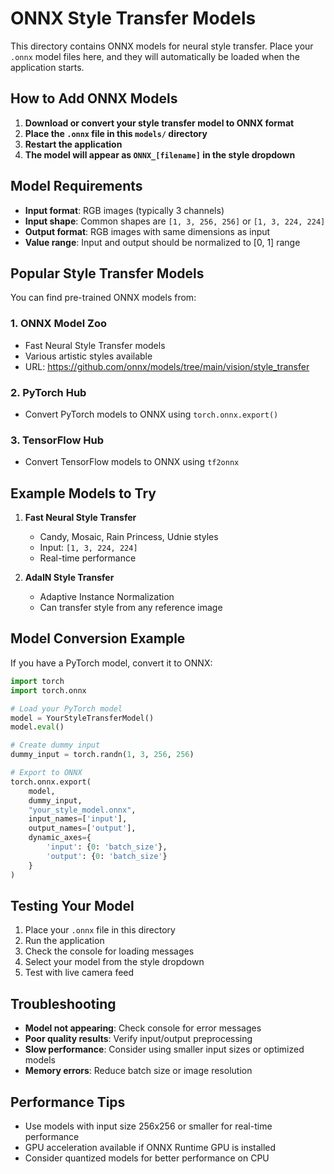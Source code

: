 # ONNX Style Transfer Models

This directory contains ONNX models for neural style transfer. Place your `.onnx` model files here, and they will automatically be loaded when the application starts.

## How to Add ONNX Models

1. **Download or convert your style transfer model to ONNX format**
2. **Place the `.onnx` file in this `models/` directory**
3. **Restart the application**
4. **The model will appear as `ONNX_[filename]` in the style dropdown**

## Model Requirements

- **Input format**: RGB images (typically 3 channels)
- **Input shape**: Common shapes are `[1, 3, 256, 256]` or `[1, 3, 224, 224]`
- **Output format**: RGB images with same dimensions as input
- **Value range**: Input and output should be normalized to [0, 1] range

## Popular Style Transfer Models

You can find pre-trained ONNX models from:

### 1. ONNX Model Zoo
- Fast Neural Style Transfer models
- Various artistic styles available
- URL: https://github.com/onnx/models/tree/main/vision/style_transfer

### 2. PyTorch Hub
- Convert PyTorch models to ONNX using `torch.onnx.export()`

### 3. TensorFlow Hub
- Convert TensorFlow models to ONNX using `tf2onnx`

## Example Models to Try

1. **Fast Neural Style Transfer**
   - Candy, Mosaic, Rain Princess, Udnie styles
   - Input: `[1, 3, 224, 224]`
   - Real-time performance

2. **AdaIN Style Transfer**
   - Adaptive Instance Normalization
   - Can transfer style from any reference image

## Model Conversion Example

If you have a PyTorch model, convert it to ONNX:

```python
import torch
import torch.onnx

# Load your PyTorch model
model = YourStyleTransferModel()
model.eval()

# Create dummy input
dummy_input = torch.randn(1, 3, 256, 256)

# Export to ONNX
torch.onnx.export(
    model,
    dummy_input,
    "your_style_model.onnx",
    input_names=['input'],
    output_names=['output'],
    dynamic_axes={
        'input': {0: 'batch_size'},
        'output': {0: 'batch_size'}
    }
)
```

## Testing Your Model

1. Place your `.onnx` file in this directory
2. Run the application
3. Check the console for loading messages
4. Select your model from the style dropdown
5. Test with live camera feed

## Troubleshooting

- **Model not appearing**: Check console for error messages
- **Poor quality results**: Verify input/output preprocessing
- **Slow performance**: Consider using smaller input sizes or optimized models
- **Memory errors**: Reduce batch size or image resolution

## Performance Tips

- Use models with input size 256x256 or smaller for real-time performance
- GPU acceleration available if ONNX Runtime GPU is installed
- Consider quantized models for better performance on CPU
